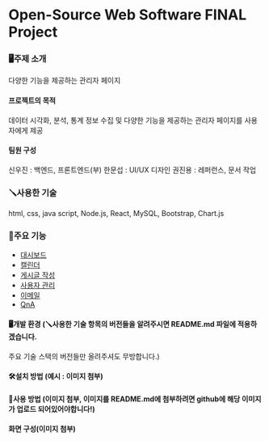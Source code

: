 # Open-Source Web Software FINAL Project

### 🖥️주제 소개
다양한 기능을 제공하는 관리자 페이지
<br>
#### 프로젝트의 목적
데이터 시각화, 분석, 통계 정보 수집 및 다양한 기능을 제공하는 관리자 페이지를 사용자에게 제공<br>

#### 팀원 구성
신우진 : 백엔드, 프론트엔드(부)
한문섭 : UI/UX 디자인
권진용 : 레퍼런스, 문서 작업

### 🪛사용한 기술
html, css, java script, Node.js, React, MySQL, Bootstrap, Chart.js

### 📌주요 기능
- [대시보드](https://github.com/ujin999/web-software-final-project/tree/main/admin-react/src/components/dashboard)
- [캘린더](https://github.com/ujin999/web-software-final-project/tree/main/admin-react/src/components/Calendar)
- [게시글 작성](https://github.com/ujin999/web-software-final-project/tree/main/admin-react/src/components/WritePost)
-  [사용자 관리](https://github.com/ujin999/web-software-final-project/tree/main/admin-react/src/components/community_management)
-  [이메일](https://github.com/ujin999/web-software-final-project/tree/main/admin-react/src/components/Email)
-  [QnA](https://github.com/ujin999/web-software-final-project/tree/main/admin-react/src/components/QnA)

#### 🖥️개발 환경 (🪛사용한 기술 항목의 버전들을 알려주시면 README.md 파일에 적용하겠습니다.
주요 기술 스택의 버전들만 올려주셔도 무방합니다.)

#### 🛠️설치 방법 (예시 : 이미지 첨부)

#### 📕사용 방법 (이미지 첨부, 이미지를 README.md에 첨부하려면 github에 해당 이미지가 업로드 되어있어야합니다!)

#### 화면 구성(이미지 첨부)
